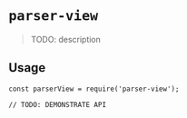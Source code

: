 # `parser-view`

> TODO: description

## Usage

```
const parserView = require('parser-view');

// TODO: DEMONSTRATE API
```
